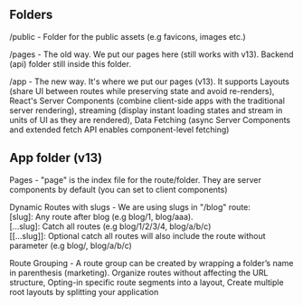 ## Folders

/public - Folder for the public assets (e.g favicons, images etc.)

/pages - The old way. We put our pages here (still works with v13). Backend (api) folder still inside this folder.

/app - The new way. It's where we put our pages (v13). It supports Layouts (share UI between routes while preserving state and avoid re-renders), React's Server Components (combine client-side apps with the traditional server rendering), streaming (display instant loading states and stream in units of UI as they are rendered), Data Fetching (async Server Components and extended fetch API enables component-level fetching)

## App folder (v13)

Pages - "page" is the index file for the route/folder. They are server components by default (you can set to client components)

Dynamic Routes with slugs - We are using slugs in "/blog" route:<br>
\[slug]: Any route after blog (e.g blog/1, blog/aaa).<br>
\[...slug]: Catch all routes (e.g blog/1/2/3/4, blog/a/b/c)<br>
\[[...slug]]: Optional catch all routes will also include the route without parameter (e.g blog/, blog/a/b/c)<br>

Route Grouping - A route group can be created by wrapping a folder’s name in parenthesis (marketing). Organize routes without affecting the URL structure, Opting-in specific route segments into a layout, Create multiple root layouts by splitting your application

<!--
```bash
code
``` -->
